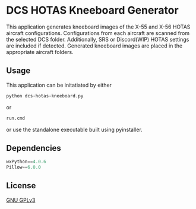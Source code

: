 # DCS HOTAS Kneeboard Generator

This application generates kneeboard images of the X-55 and X-56 HOTAS aircraft configurations. Configurations from each aircraft are scanned from the selected DCS folder. Additionally, SRS or Discord(WIP) HOTAS settings are included if detected. Generated kneeboard images are placed in the appropriate aircraft folders.

## Usage

This application can be initatiated by either 
```bash
python dcs-hotas-kneeboard.py
```
or
```bash
run.cmd
```
or use the standalone executable built using pyinstaller.

## Dependencies

```python
wxPython==4.0.6
Pillow==6.0.0
```

## License
[GNU GPLv3](https://choosealicense.com/licenses/gpl-3.0/)